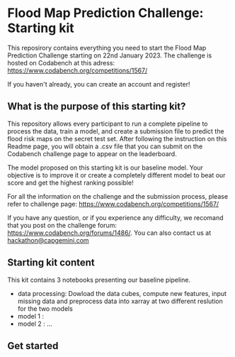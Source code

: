 # Flood Map Prediction Challenge: Starting kit

This reposirory contains everything you need to start the Flood Map Prediction Challenge starting on 22nd January 2023. The challenge is hosted on Codabench at this adress:
https://www.codabench.org/competitions/1567/

If you haven't already, you can create an account and register!

## What is the purpose of this starting kit?

This repository allows every participant to run a complete pipeline to process the data, train a model, and create a submission file to predict the flood risk maps on the secret test set. After following the instruction on this Readme page, you will obtain a .csv file that you can submit on the Codabench challenge page to appear on the leaderboard.

The model proposed on this starting kit is our baseline model. Your objective is to improve it or create a completely different model to beat our score and get the highest ranking possible!

For all the information on the challenge and the submission process, please refer to challenge page: https://www.codabench.org/competitions/1567/

If you have any question, or if you experience any difficulty, we recomand that you post on the challenge forum: https://www.codabench.org/forums/1486/. You can also contact us at hackathon@capgemini.com

## Starting kit content

This kit contains 3 notebooks presenting our baseline pipeline. 

* data processing: Dowload the data cubes, compute new features, input missing data and preprocess data into xarray at two different reslution for the two models
* model 1 : 
* model 2 : ...

## Get started

